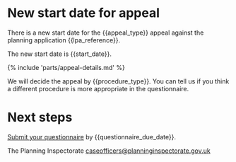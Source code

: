 # New start date for appeal

There is a new start date for the {{appeal_type}} appeal against the planning application {{lpa_reference}}.

The new start date is {{start_date}}.

{% include 'parts/appeal-details.md' %}

We will decide the appeal by {{procedure_type}}. You can tell us if you think a different procedure is more appropriate in the questionnaire.

# Next steps

[Submit your questionnaire]({{front_office_url}}/manage-appeals/{{appeal_reference_number}}) by {{questionnaire_due_date}}.

The Planning Inspectorate
caseofficers@planninginspectorate.gov.uk
